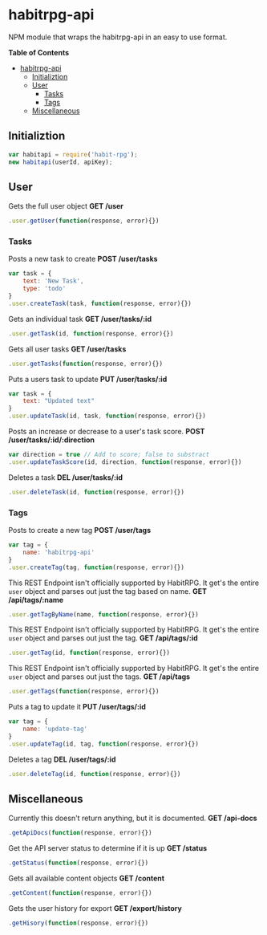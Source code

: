 habitrpg-api
============

NPM module that wraps the habitrpg-api in an easy to use format.

<!-- START doctoc generated TOC please keep comment here to allow auto update -->
<!-- DON'T EDIT THIS SECTION, INSTEAD RE-RUN doctoc TO UPDATE -->
**Table of Contents**

- [habitrpg-api](#habitrpg-api)
  - [Initializtion](#initializtion)
  - [User](#user)
    - [Tasks](#tasks)
    - [Tags](#tags)
  - [Miscellaneous](#miscellaneous)

<!-- END doctoc generated TOC please keep comment here to allow auto update -->

## Initializtion ##
```javascript
var habitapi = require('habit-rpg');
new habitapi(userId, apiKey);
```

## User ##
Gets the full user object
**GET /user**
```javascript
.user.getUser(function(response, error){})
```

### Tasks ###
Posts a new task to create
**POST /user/tasks**
```javascript
var task = {
	text: 'New Task',
	type: 'todo'
}
.user.createTask(task, function(response, error){})
```

Gets an individual task
**GET /user/tasks/:id**
```javascript
.user.getTask(id, function(response, error){})
```

Gets all user tasks
**GET /user/tasks**
```javascript
.user.getTasks(function(response, error){})
```

Puts a users task to update
**PUT /user/tasks/:id**
```javascript
var task = {
	text: "Updated text"
}
.user.updateTask(id, task, function(response, error){})
```

Posts an increase or decrease to a user's task score.
**POST /user/tasks/:id/:direction**
```javascript
var direction = true // Add to score; false to substract
.user.updateTaskScore(id, direction, function(response, error){})
```

Deletes a task
**DEL /user/tasks/:id**
```javascript
.user.deleteTask(id, function(response, error){})
```

### Tags ##
Posts to create a new tag
**POST /user/tags**
```javascript
var tag = {
	name: 'habitrpg-api'
}
.user.createTag(tag, function(response, error){})
```

This REST Endpoint isn't officially supported by HabitRPG. It get's the entire `user` object and parses out just the tag based on name.
**GET /api/tags/:name**
```javascript
.user.getTagByName(name, function(response, error){})
```

This REST Endpoint isn't officially supported by HabitRPG. It get's the entire `user` object and parses out just the tag.
**GET /api/tags/:id**
```javascript
.user.getTag(id, function(response, error){})
```

This REST Endpoint isn't officially supported by HabitRPG. It get's the entire `user` object and parses out just the tags.
**GET /api/tags**
```javascript
.user.getTags(function(response, error){})
```

Puts a tag to update it
**PUT /user/tags/:id**
```javascript
var tag = {
	name: 'update-tag'
}
.user.updateTag(id, tag, function(response, error){})
```

Deletes a tag
**DEL /user/tags/:id**
```javascript
.user.deleteTag(id, function(response, error){})
```

## Miscellaneous ##
Currently this doesn't return anything, but it is documented.
**GET /api-docs**
```javascript
.getApiDocs(function(response, error){})
```

Get the API server status to determine if it is up
**GET /status**
```javascript
.getStatus(function(response, error){})
```

Gets all available content objects
**GET /content**
```javascript
.getContent(function(response, error){})
```

Gets the user history for export
**GET /export/history**
```javascript
.getHisory(function(response, error){})
```
